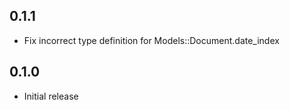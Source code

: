 ## 0.1.1

- Fix incorrect type definition for Models::Document.date_index

## 0.1.0

- Initial release
